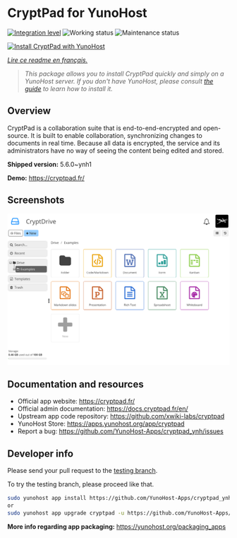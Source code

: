 <!--
N.B.: This README was automatically generated by https://github.com/YunoHost/apps/tree/master/tools/README-generator
It shall NOT be edited by hand.
-->

# CryptPad for YunoHost

[![Integration level](https://dash.yunohost.org/integration/cryptpad.svg)](https://dash.yunohost.org/appci/app/cryptpad) ![Working status](https://ci-apps.yunohost.org/ci/badges/cryptpad.status.svg) ![Maintenance status](https://ci-apps.yunohost.org/ci/badges/cryptpad.maintain.svg)

[![Install CryptPad with YunoHost](https://install-app.yunohost.org/install-with-yunohost.svg)](https://install-app.yunohost.org/?app=cryptpad)

*[Lire ce readme en français.](./README_fr.md)*

> *This package allows you to install CryptPad quickly and simply on a YunoHost server.
If you don't have YunoHost, please consult [the guide](https://yunohost.org/#/install) to learn how to install it.*

## Overview

CryptPad is a collaboration suite that is end-to-end-encrypted and open-source. It is built to enable collaboration, synchronizing changes to documents in real time. Because all data is encrypted, the service and its administrators have no way of seeing the content being edited and stored.

**Shipped version:** 5.6.0~ynh1

**Demo:** https://cryptpad.fr/

## Screenshots

![Screenshot of CryptPad](./doc/screenshots/screenshot.png)

## Documentation and resources

* Official app website: <https://cryptpad.fr/>
* Official admin documentation: <https://docs.cryptpad.fr/en/>
* Upstream app code repository: <https://github.com/xwiki-labs/cryptpad>
* YunoHost Store: <https://apps.yunohost.org/app/cryptpad>
* Report a bug: <https://github.com/YunoHost-Apps/cryptpad_ynh/issues>

## Developer info

Please send your pull request to the [testing branch](https://github.com/YunoHost-Apps/cryptpad_ynh/tree/testing).

To try the testing branch, please proceed like that.

``` bash
sudo yunohost app install https://github.com/YunoHost-Apps/cryptpad_ynh/tree/testing --debug
or
sudo yunohost app upgrade cryptpad -u https://github.com/YunoHost-Apps/cryptpad_ynh/tree/testing --debug
```

**More info regarding app packaging:** <https://yunohost.org/packaging_apps>
